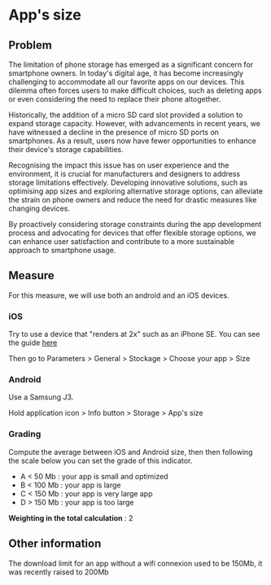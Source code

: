 # App's size

## Problem

The limitation of phone storage has emerged as a significant concern for smartphone owners. In today's digital age, it has become increasingly challenging to accommodate all our favorite apps on our devices. This dilemma often forces users to make difficult choices, such as deleting apps or even considering the need to replace their phone altogether.

Historically, the addition of a micro SD card slot provided a solution to expand storage capacity. However, with advancements in recent years, we have witnessed a decline in the presence of micro SD ports on smartphones. As a result, users now have fewer opportunities to enhance their device's storage capabilities.

Recognising the impact this issue has on user experience and the environment, it is crucial for manufacturers and designers to address storage limitations effectively. Developing innovative solutions, such as optimising app sizes and exploring alternative storage options, can alleviate the strain on phone owners and reduce the need for drastic measures like changing devices.

By proactively considering storage constraints during the app development process and advocating for devices that offer flexible storage options, we can enhance user satisfaction and contribute to a more sustainable approach to smartphone usage.

## Measure

For this measure, we will use both an android and an iOS devices.

### iOS

Try to use a device that "renders at 2x" such as an iPhone SE. You can see the guide [here](https://www.paintcodeapp.com/news/ultimate-guide-to-iphone-resolutions)

Then go to Parameters > General > Stockage > Choose your app > Size

### Android

Use a Samsung J3.

Hold application icon > Info button > Storage > App's size

### Grading

Compute the average between iOS and Android size, then then following the scale below you can set the grade of this indicator.

- A < 50 Mb : your app is small and optimized
- B < 100 Mb : your app is large
- C < 150 Mb : your app is very large app
- D > 150 Mb : your app is too large

**Weighting in the total calculation** : 2

## Other information

The download limit for an app without a wifi connexion used to be 150Mb, it was recently raised to 200Mb
